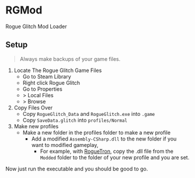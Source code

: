 # RGMod
Rogue Glitch Mod Loader

## Setup
> Always make backups of your game files.
1. Locate The Rogue Glitch Game Files
   - Go to Steam Library 
   - Right click Rogue Glitch
   - Go to Properties 
   - \> Local Files 
   - \> Browse
2. Copy Files Over
   - Copy `RogueGlitch_Data` and `RogueGlitch.exe` into `.game`
   - Copy `SaveData.glitch` into `profiles/Normal`
3. Make new profiles
   - Make a new folder in the profiles folder to make a new profile
     - Add a modified `Assembly-CSharp.dll` to the new folder if you want to modified gameplay, 
       - For example, with [RogueTron](https://github.com/gignaWedi/RogueTron), copy the .dll file from the `Modded` folder to the folder of your new profile and you are set.

Now just run the executable and you should be good to go.
